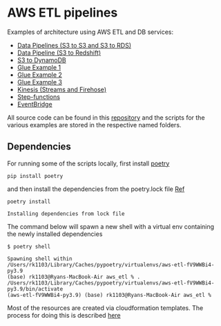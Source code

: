 # AWS ETL pipelines

Examples of architecture using AWS ETL and DB services:

* [Data Pipelines (S3 to S3 and S3 to RDS)](data-pipelines)
* [Data Pipeline (S3 to Redshift)](data-pipelines/s3_to_redshift)
* [S3 to DynamoDB](s3_to_dynamodb)
* [Glue Example 1](glue_etl/example1)
* [Glue Example 2](glue_etl/example2)
* [Glue Example 3](glue_etl/example3)
* [Kinesis (Streams and Firehose)](kinesis)
* [Step-functions](step_functions)
* [EventBridge](eventbridge-schedule-rds)

All source code can be found in this [repository](https://github.com/ryankarlos/AWS-ETL-Workflows)
and the scripts for the various examples are stored in the respective named folders.

## Dependencies

For running some of the scripts locally, first install [poetry](https://python-poetry.org/docs/)

```
pip install poetry
```
and then install the dependencies from the poetry.lock file [Ref](https://python-poetry.org/docs/basic-usage/#installing-with-poetrylock)

```
poetry install

Installing dependencies from lock file

```


The command below  will spawn a new shell with a virtual env containing the newly installed dependencies


```
$ poetry shell

Spawning shell within /Users/rk1103/Library/Caches/pypoetry/virtualenvs/aws-etl-fV9WWBi4-py3.9
(base) rk1103@Ryans-MacBook-Air aws_etl % . /Users/rk1103/Library/Caches/pypoetry/virtualenvs/aws-etl-fV9WWBi4-py3.9/bin/activate
(aws-etl-fV9WWBi4-py3.9) (base) rk1103@Ryans-MacBook-Air aws_etl %
```

Most of the resources are created via cloudformation templates. The process for doing this is 
described [here](cloudformation) 